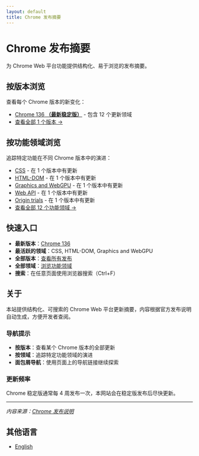 ```yaml
---
layout: default
title: Chrome 发布摘要
---
```


# Chrome 发布摘要

为 Chrome Web 平台功能提供结构化、易于浏览的发布摘要。

## 按版本浏览

查看每个 Chrome 版本的新变化：

- [Chrome 136 **（最新稳定版）**](./versions/chrome-136/) - 包含 12 个更新领域
- [查看全部 1 个版本 →](./versions/)

## 按功能领域浏览

追踪特定功能在不同 Chrome 版本中的演进：

- [CSS](./areas/css/) - 在 1 个版本中有更新
- [HTML-DOM](./areas/html-dom/) - 在 1 个版本中有更新
- [Graphics and WebGPU](./areas/graphics-webgpu/) - 在 1 个版本中有更新
- [Web API](./areas/webapi/) - 在 1 个版本中有更新
- [Origin trials](./areas/origin-trials/) - 在 1 个版本中有更新
- [查看全部 12 个功能领域 →](./areas/)

## 快速入口

- **最新版本**：[Chrome 136](./versions/chrome-136/)
- **最活跃的领域**：CSS, HTML-DOM, Graphics and WebGPU
- **全部版本**：[查看所有发布](./versions/)
- **全部领域**：[浏览功能领域](./areas/)
- **搜索**：在任意页面使用浏览器搜索（Ctrl+F）

## 关于

本站提供结构化、可搜索的 Chrome Web 平台更新摘要，内容根据官方发布说明自动生成，方便开发者查阅。

### 导航提示

- **按版本**：查看某个 Chrome 版本的全部更新
- **按领域**：追踪特定功能领域的演进
- **面包屑导航**：使用页面上的导航链接继续探索

### 更新频率

Chrome 稳定版通常每 4 周发布一次，本网站会在稳定版发布后尽快更新。

---

*内容来源：[Chrome 发布说明](https://developer.chrome.com/release-notes/)*

## 其他语言

- [English](./index.md)
